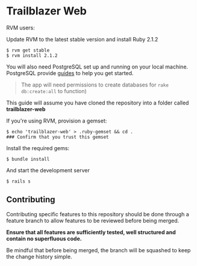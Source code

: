 # Trailblazer Web

RVM users:

Update RVM to the latest stable version and install Ruby 2.1.2

    $ rvm get stable
    $ rvm install 2.1.2

You will also need PostgreSQL set up and running on your local machine.
PostgreSQL provide
[guides](http://wiki.postgresql.org/wiki/Detailed_installation_guides) to help
you get started.

> The app will need permissions to create databases for `rake db:create:all` to
> function)

This guide will assume you have cloned the repository into a folder called
**trailblazer-web**

If you're using RVM, provision a gemset:

    $ echo 'trailblazer-web' > .ruby-gemset && cd .
    ### Confirm that you trust this gemset

Install the required gems:

    $ bundle install

And start the development server

    $ rails s

## Contributing

Contributing specific features to this repository should be done through a
feature branch to allow features to be reviewed before being merged.

**Ensure that all features are sufficiently tested, well structured and contain
no superfluous code.**

Be mindful that before being merged, the branch will be squashed to keep the
change history simple.

